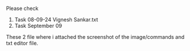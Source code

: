 Please check 
1. Task 08-09-24 Vignesh Sankar.txt
2. Task September 09

These 2 file where i attached the screenshot of the image/commands and txt editor file.
